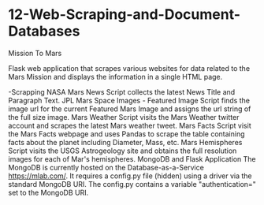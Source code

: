 # 12-Web-Scraping-and-Document-Databases
Mission To Mars

Flask web application that scrapes various websites for data related to the Mars Mission and displays the information in a single HTML page.

-Scrapping
NASA Mars News
Script collects the latest News Title and Paragraph Text.
JPL Mars Space Images - Featured Image
Script finds the image url for the current Featured Mars Image and assigns the url string of the full size image.
Mars Weather
Script visits the Mars Weather twitter account and scrapes the latest Mars weather tweet.
Mars Facts
Script visit the Mars Facts webpage and uses Pandas to scrape the table containing facts about the planet including Diameter, Mass, etc.
Mars Hemispheres
Script visits the USGS Astrogeology site and obtains the full resolution images for each of Mar's hemispheres.
MongoDB and Flask Application
The MongoDB is currently hosted on the Database-as-a-Service https://mlab.com/. It requires a config.py file (hidden) using a driver via the standard MongoDB URI. The config.py contains a variable "authentication=" set to the MongoDB URI.
